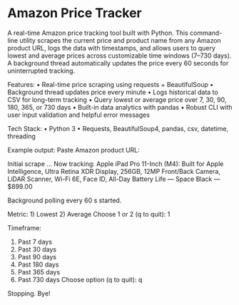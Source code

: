 # Amazon Price Tracker

A real-time Amazon price tracking tool built with Python. This command-line utility scrapes the current price and product name from any Amazon product URL, logs the data with timestamps, and allows users to query lowest and average prices across customizable time windows (7–730 days). A background thread automatically updates the price every 60 seconds for uninterrupted tracking.

Features:
• Real-time price scraping using requests + BeautifulSoup
• Background thread updates price every minute
• Logs historical data to CSV for long-term tracking
• Query lowest or average price over 7, 30, 90, 180, 365, or 730 days
• Built-in data analytics with pandas
• Robust CLI with user input validation and helpful error messages

Tech Stack:
• Python 3
• Requests, BeautifulSoup4, pandas, csv, datetime, threading

Example output:
Paste Amazon product URL:

Initial scrape …
Now tracking: Apple iPad Pro 11-Inch (M4): Built for Apple Intelligence, Ultra Retina XDR Display, 256GB, 12MP Front/Back Camera, LiDAR Scanner, Wi-Fi 6E, Face ID, All-Day Battery Life — Space Black  —  $899.00

Background polling every 60 s started.


Metric: 1) Lowest  2) Average
Choose 1 or 2 (q to quit): 1

Timeframe:
  1) Past 7 days
  2) Past 30 days
  3) Past 90 days
  4) Past 180 days
  5) Past 365 days
  6) Past 730 days
Choose option (q to quit): q

Stopping. Bye!
